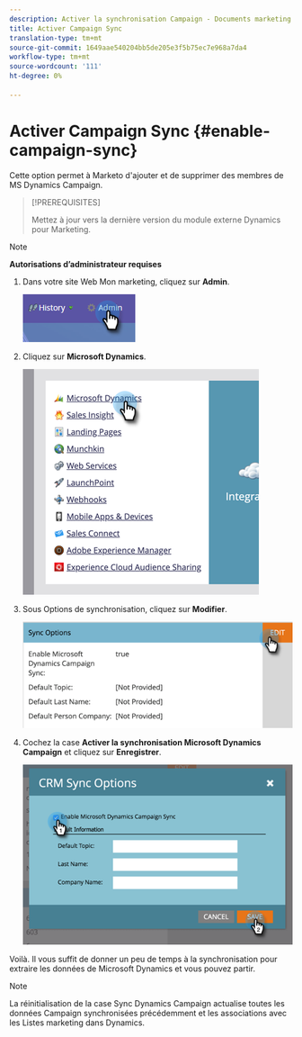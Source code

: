 ```yaml
---
description: Activer la synchronisation Campaign - Documents marketing - Documentation du produit
title: Activer Campaign Sync
translation-type: tm+mt
source-git-commit: 1649aae540204bb5de205e3f5b75ec7e968a7da4
workflow-type: tm+mt
source-wordcount: '111'
ht-degree: 0%

---
```



# Activer Campaign Sync {#enable-campaign-sync}

Cette option permet à Marketo d&#39;ajouter et de supprimer des membres de MS Dynamics Campaign.

>[!PREREQUISITES]
>
>Mettez à jour vers la dernière version du module externe Dynamics pour Marketing.

>[!NOTE]
>
>**Autorisations d’administrateur requises**

1. Dans votre site Web Mon marketing, cliquez sur **Admin**.

   ![](assets/enable-campaign-sync-1.png)

1. Cliquez sur **Microsoft Dynamics**.

   ![](assets/enable-campaign-sync-2.png)

1. Sous Options de synchronisation, cliquez sur **Modifier**.

   ![](assets/enable-campaign-sync-3.png)

1. Cochez la case **Activer la synchronisation Microsoft Dynamics Campaign** et cliquez sur **Enregistrer**.

   ![](assets/enable-campaign-sync-4.png)

Voilà. Il vous suffit de donner un peu de temps à la synchronisation pour extraire les données de Microsoft Dynamics et vous pouvez partir.

>[!NOTE]
>
>La réinitialisation de la case Sync Dynamics Campaign actualise toutes les données Campaign synchronisées précédemment et les associations avec les Listes marketing dans Dynamics.
